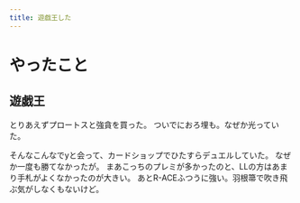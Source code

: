```yaml
---
title: 遊戯王した
---
```


# やったこと

## 遊戯王

とりあえずプロートスと強貪を買った。
ついでにおろ埋も。なぜか光っていた。

そんなこんなでyと会って、カードショップでひたすらデュエルしていた。
なぜか一度も勝てなかったが。
まあこっちのプレミが多かったのと、LLの方はあまり手札がよくなかったのが大きい。
あとR-ACEふつうに強い。羽根箒で吹き飛ぶ気がしなくもないけど。

